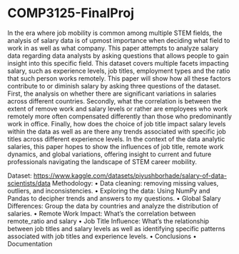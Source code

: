 # COMP3125-FinalProj

In the era where job mobility is common among multiple STEM fields, the analysis of salary data is of upmost importance when deciding what field to work in as well as what company. This paper attempts to analyze salary data regarding data analysts by asking questions that allows people to gain insight into this specific field. This dataset covers multiple facets impacting salary, such as experience levels, job titles, employment types and the ratio that such person works remotely. This paper will show how all these factors contribute to or diminish salary by asking three questions of the dataset. First, the analysis on whether there are significant variations in salaries across different countries. Secondly, what the correlation is between the extent of remove work and salary levels or rather are employees who work remotely more often compensated differently than those who predominantly work in office. Finally, how does the choice of job title impact salary levels within the data as well as are there any trends associated with specific job titles across different experience levels. In the context of the data analytic salaries, this paper hopes to show the influences of job title, remote work dynamics, and global variations, offering insight to current and future professionals navigating the landscape of STEM career mobility.

Dataset: https://www.kaggle.com/datasets/piyushborhade/salary-of-data-scientists/data 
Methodology: 
•	Data cleaning: removing missing values, outliers, and inconsistencies.
•	Exploring the data: Using NumPy and Pandas to decipher trends and answers to my questions.
•	Global Salary Differences: Group the data by countries and analyze the distribution of salaries.
•	Remote Work Impact: What’s the correlation between remote_ratio and salary
•	Job Title Influence: What’s the relationship between job titles and salary levels as well as identifying specific patterns associated with job titles and experience levels.
•	Conclusions
•	Documentation

